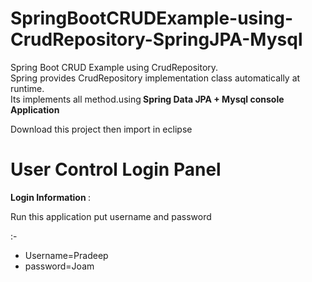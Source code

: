 # SpringBootCRUDExample-using-CrudRepository-SpringJPA-Mysql
<p>Spring Boot CRUD Example using CrudRepository.<br>Spring provides CrudRepository implementation class automatically at runtime.<br>
Its implements all method.using<b> Spring Data JPA + Mysql console Application </b></p>
Download this project then import in eclipse

  <h1>User Control Login Panel</h1>
  <b>Login Information </b>:
  <p>Run this application put username and password</p>:-<ul>
  <li>Username=Pradeep</li>
 <li>password=Joam</li>
</ul>
